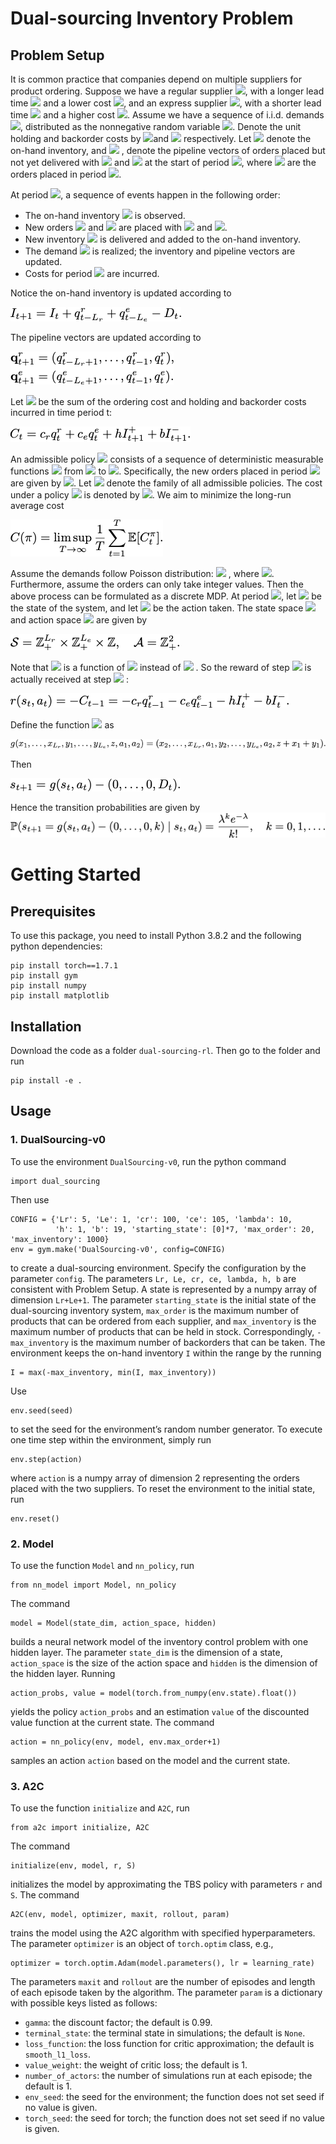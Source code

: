 # Dual-sourcing Inventory Problem

## Problem Setup
It is common practice that companies depend on multiple suppliers for product ordering. 
Suppose we have a regular supplier <img src="https://latex.codecogs.com/gif.latex?R" />, with a longer lead time <img src="https://latex.codecogs.com/gif.latex?L_r" /> and a lower cost <img src="https://latex.codecogs.com/gif.latex?c_r" />, and an express supplier <img src="https://latex.codecogs.com/gif.latex?E" />, with a shorter lead time <img src="https://latex.codecogs.com/gif.latex?L_e" /> and a higher cost <img src="https://latex.codecogs.com/gif.latex?c_e" />. Assume we have a sequence of i.i.d. demands <img src="https://latex.codecogs.com/gif.latex?\{D_t,t\ge1\}" />, distributed as the nonnegative random variable <img src="https://latex.codecogs.com/gif.latex?D" />. Denote the unit holding and backorder costs by <img src="https://latex.codecogs.com/gif.latex?h" />and <img src="https://latex.codecogs.com/gif.latex?b" /> respectively. Let <img src="https://latex.codecogs.com/gif.latex?I_t" /> denote the on-hand inventory, and <img src="https://latex.codecogs.com/gif.latex?\mathbf{q}_t^r=\{q_{t-i}^r,i\in[L_r]\},\mathbf{q}_t^e=\{q_{t-i}^e,i\in[L_e]\} " /> , denote the pipeline vectors of orders placed but not yet delivered with <img src="https://latex.codecogs.com/gif.latex?R" /> and <img src="https://latex.codecogs.com/gif.latex?E" /> at the start of period <img src="https://latex.codecogs.com/gif.latex?t" />, where <img src="https://latex.codecogs.com/gif.latex?q_{t-i}^r,q_{t-i}^e" /> are the orders placed in period <img src="https://latex.codecogs.com/gif.latex?t-i" />.

At period <img src="https://latex.codecogs.com/gif.latex?t" />, a sequence of events happen in the following order:

- The on-hand inventory <img src="https://latex.codecogs.com/gif.latex?I_t" /> is observed.
- New orders <img src="https://latex.codecogs.com/gif.latex?q_t^r" /> and <img src="https://latex.codecogs.com/gif.latex?q_t^e" />  are placed with <img src="https://latex.codecogs.com/gif.latex?R" /> and <img src="https://latex.codecogs.com/gif.latex?E" />.
-  New inventory <img src="https://latex.codecogs.com/gif.latex?q_{t-L_r}^r+q_{t-L_e}^e" /> is delivered and added to the on-hand inventory.
- The demand <img src="https://latex.codecogs.com/gif.latex?D_t" /> is realized; the inventory and pipeline vectors are updated.
-  Costs for period <img src="https://latex.codecogs.com/gif.latex?t" /> are incurred.

Notice the on-hand inventory is updated according to 

<img src="./img/1.png" style="float: center;" />

The pipeline vectors are updated according to

<img src="./img/2.png" style="float: center;" />

Let <img src="https://latex.codecogs.com/gif.latex?C_t" /> be the sum of the ordering cost and holding and backorder costs incurred in time period t:

<img src="./img/3.png" style="float: center;" />

An admissible policy <img src="https://latex.codecogs.com/gif.latex?\pi" />  consists of a sequence of deterministic measurable functions <img src="https://latex.codecogs.com/gif.latex?\{f_t^{\pi},t\ge1\}" /> from <img src="https://latex.codecogs.com/gif.latex?\mathbb{R}^{L_r+L_e+1}" /> to <img src="https://latex.codecogs.com/gif.latex?\mathbb{R}^2_+" />. Specifically, the new orders placed in period <img src="https://latex.codecogs.com/gif.latex?t" /> are given by <img src="https://latex.codecogs.com/gif.latex?(q_t^r,q_t^e)=f_t^{\pi}(\mathbf{q}_t^r,\mathbf{q}_t^e,I_t)" />. Let <img src="https://latex.codecogs.com/gif.latex?\Pi" /> denote the family of all admissible policies. The cost under a policy <img src="https://latex.codecogs.com/gif.latex?\pi" />  is denoted by <img src="https://latex.codecogs.com/gif.latex?C_t^{\pi}" />. We aim to minimize the long-run average cost

<img src="./img/4.png" style="float: center;" />

Assume the demands follow Poisson distribution: <img src="https://latex.codecogs.com/gif.latex?D\sim\mathrm{Pois}(\lambda)" /> , where <img src="https://latex.codecogs.com/gif.latex?\lambda>0" />. Furthermore, assume the orders can only take integer values. Then the above process can be formulated as a discrete MDP. At period  <img src="https://latex.codecogs.com/gif.latex?t" />, let  <img src="https://latex.codecogs.com/gif.latex?s_t=(\mathbf{q}_t^r,\mathbf{q}_t^e,I_t)" /> be the state of the system, and let <img src="https://latex.codecogs.com/gif.latex?a_t=(q_t^r,q_t^e)" /> be the action taken. The state space <img src="https://latex.codecogs.com/gif.latex?\mathcal{S}" /> and action space <img src="https://latex.codecogs.com/gif.latex?\mathcal{A}" /> are given by

<img src="./img/5.png" style="float: center;" />

Note that <img src="https://latex.codecogs.com/gif.latex?C_t" /> is a function of <img src="https://latex.codecogs.com/gif.latex?s_{t+1}" /> instead of <img src="https://latex.codecogs.com/gif.latex?s_{t}" /> . So the reward of step <img src="https://latex.codecogs.com/gif.latex?t" />  is actually received at step <img src="https://latex.codecogs.com/gif.latex?t-1" /> :

<img src="./img/6.png" style="float: center;" />

Define the function <img src="https://latex.codecogs.com/gif.latex?g:\mathbb{R}^{L_r+L_e+1}\times\mathbb{R}^{2}\rightarrow\mathbb{R}^{L_r+L_e+1}" />  as

<img src="./img/7.png" style="float: center;" />

Then

<img src="./img/8.png" style="float: center;" />

Hence the transition probabilities are given by
<img src="./img/9.png" style="float: center;" />


# Getting Started

## Prerequisites

To use this package, you need to install Python 3.8.2 and the following python dependencies:
```
pip install torch==1.7.1
pip install gym
pip install numpy
pip install matplotlib
```

## Installation

Download the code as a folder `dual-sourcing-rl`. Then go to the folder and run
```
pip install -e .
```

## Usage

### 1. DualSourcing-v0

To use the environment `DualSourcing-v0`, run the python command
```
import dual_sourcing
```
Then use
```
CONFIG = {'Lr': 5, 'Le': 1, 'cr': 100, 'ce': 105, 'lambda': 10,
          'h': 1, 'b': 19, 'starting_state': [0]*7, 'max_order': 20, 'max_inventory': 1000}
env = gym.make('DualSourcing-v0', config=CONFIG)
```
to create a dual-sourcing environment. Specify the configuration by the parameter `config`. The parameters `Lr, Le, cr, ce, lambda, h, b`
are consistent with Problem Setup. A state is represented by a numpy array of dimension `Lr+Le+1`. The parameter `starting_state` is the initial state of the dual-sourcing inventory system, `max_order` is the maximum number of products that can be ordered from each supplier, and `max_inventory` is the maximum number of products that can be held in stock. Correspondingly, `-max_inventory` is the maximum number of backorders that can be taken. The environment keeps the on-hand inventory `I` within the range by the running
```
I = max(-max_inventory, min(I, max_inventory))
```
Use
```
env.seed(seed)
```
to set the seed for the environment’s random number generator. To execute one time step within the environment, simply run
```
env.step(action)
```
where `action` is a numpy array of dimension 2 representing the orders placed with the two suppliers. To reset the environment to the initial state, run
```
env.reset()
```

### 2. Model

To use the function `Model` and `nn_policy`, run
```
from nn_model import Model, nn_policy
```
The command
```
model = Model(state_dim, action_space, hidden)
```
builds a neural network model of the inventory control problem with one hidden layer. The parameter `state_dim` is the dimension of a state, `action_space` is the size of the action space and `hidden` is the dimension of the hidden layer. Running
```
action_probs, value = model(torch.from_numpy(env.state).float())
```
yields the policy `action_probs` and an estimation `value` of the discounted value function at the current state. The command
```
action = nn_policy(env, model, env.max_order+1)
```
samples an action `action` based on the model and the current state.

### 3. A2C

To use the function `initialize` and `A2C`, run
```
from a2c import initialize, A2C
```
The command
```
initialize(env, model, r, S)
```
initializes the model by approximating the TBS policy with parameters `r` and `S`. The command
```
A2C(env, model, optimizer, maxit, rollout, param)
```
trains the model using the A2C algorithm with specified hyperparameters. The parameter `optimizer` is an object of `torch.optim` class, e.g.,
```
optimizer = torch.optim.Adam(model.parameters(), lr = learning_rate)
```
The parameters `maxit` and `rollout` are the number of episodes and length of each episode taken by the algorithm. The parameter `param` is a dictionary with possible keys listed as follows:
- `gamma`: the discount factor; the default is 0.99.
- `terminal_state`: the terminal state in simulations; the default is `None`.
- `loss_function`: the loss function for critic approximation; the default is `smooth_l1_loss`.
- `value_weight`: the weight of critic loss; the default is 1.
- `number_of_actors`: the number of simulations run at each episode; the default is 1.
- `env_seed`: the seed for the environment; the function does not set seed if no value is given.
- `torch_seed`: the seed for torch; the function does not set seed if no value is given.